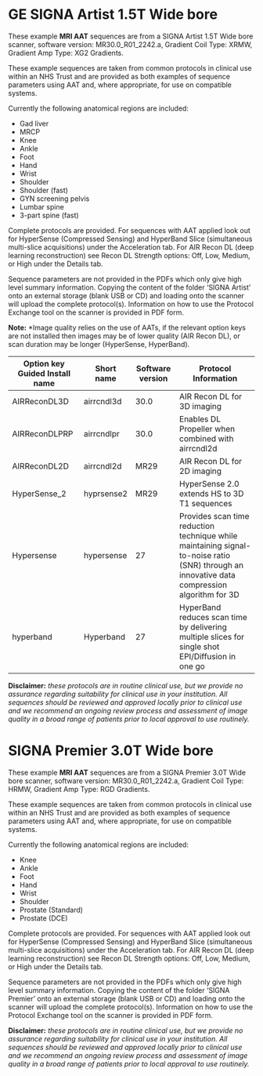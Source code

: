 # GE SIGNA Artist 1.5T Wide bore

These example **MRI AAT** sequences are from a SIGNA Artist 1.5T Wide bore scanner, software version: MR30.0_R01_2242.a, Gradient Coil Type: XRMW, Gradient Amp Type: XG2 Gradients.

These example sequences are taken from common protocols in clinical use within an NHS Trust and are provided as both examples of sequence parameters using AAT and, where appropriate, for use on compatible systems.

Currently the following anatomical regions are included:
- Gad liver
- MRCP
- Knee
- Ankle
- Foot
- Hand
- Wrist 
- Shoulder
- Shoulder (fast)
- GYN screening pelvis
- Lumbar spine
- 3-part spine (fast)

Complete protocols are provided. For sequences with AAT applied look out for HyperSense (Compressed Sensing) and HyperBand Slice (simultaneous multi-slice acquisitions) under the Acceleration tab. For AIR Recon DL (deep learning reconstruction) see Recon DL Strength options: Off, Low, Medium, or High under the Details tab.

Sequence parameters are not provided in the PDFs which only give high level summary information. Copying the content of the folder ‘SIGNA Artist’ onto an external storage (blank USB or CD) and loading onto the scanner will upload the complete protocol(s). Information on how to use the Protocol Exchange tool on the scanner is provided in PDF form.

**Note:** *Image quality relies on the use of AATs, if the relevant option keys are not installed then images may be of lower quality (AIR Recon DL), or scan duration may be longer (HyperSense, HyperBand).

| Option key Guided Install name |	Short name	| Software version |	Protocol Information|
|---|---|---|---|
|AIRReconDL3D	|airrcndl3d|	30.0|	AIR Recon DL for 3D imaging|
|AIRReconDLPRP|	airrcndlpr|	30.0|	Enables DL Propeller when combined with airrcndl2d|
|AIRReconDL2D|	airrcndl2d|	MR29|	AIR Recon DL for 2D imaging|
|HyperSense_2|	hyprsense2|	MR29|	HyperSense 2.0 extends HS to 3D T1 sequences|
|Hypersense|	hypersense	| 27|	Provides scan time reduction technique while maintaining signal-to-noise ratio (SNR) through an innovative data compression algorithm for 3D|
|hyperband	|Hyperband	|27|	HyperBand reduces scan time by delivering multiple slices for single shot EPI/Diffusion in one go|

**Disclaimer:** *these protocols are in routine clinical use, but we provide no assurance regarding suitability for clinical use in your institution.  All sequences should be reviewed and approved locally prior to clinical use and we recommend an ongoing review process and assessment of image quality in a broad range of patients prior to local approval to use routinely.*



# SIGNA Premier 3.0T Wide bore

These example **MRI AAT** sequences are from a SIGNA Premier 3.0T Wide bore scanner, software version: MR30.0_R01_2242.a, Gradient Coil Type: HRMW, Gradient Amp Type: RGD Gradients.

These example sequences are taken from common protocols in clinical use within an NHS Trust and are provided as both examples of sequence parameters using AAT and, where appropriate, for use on compatible systems.

Currently the following anatomical regions are included:
-	Knee
-	Ankle
-	Foot
-	Hand
-	Wrist 
-	Shoulder
-	Prostate (Standard)
-	Prostate (DCE)

Complete protocols are provided. For sequences with AAT applied look out for HyperSense (Compressed Sensing) and HyperBand Slice (simultaneous multi-slice acquisitions) under the Acceleration tab. For AIR Recon DL (deep learning reconstruction) see Recon DL Strength options: Off, Low, Medium, or High under the Details tab. 

Sequence parameters are not provided in the PDFs which only give high level summary information. Copying the content of the folder ‘SIGNA Premier’ onto an external storage (blank USB or CD) and loading onto the scanner will upload the complete protocol(s). Information on how to use the Protocol Exchange tool on the scanner is provided in PDF form.

**Disclaimer:** *these protocols are in routine clinical use, but we provide no assurance regarding suitability for clinical use in your institution. All sequences should be reviewed and approved locally prior to clinical use and we recommend an ongoing review process and assessment of image quality in a broad range of patients prior to local approval to use routinely.*

